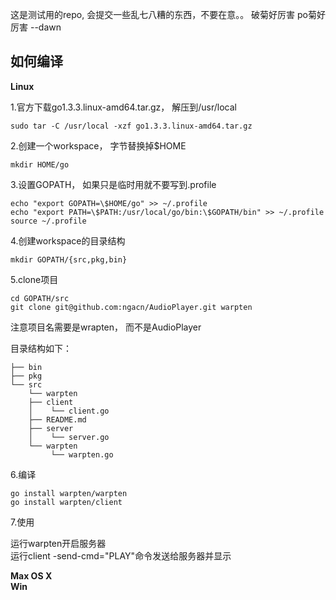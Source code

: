 这是测试用的repo, 会提交一些乱七八糟的东西，不要在意。。 
破菊好厉害 
po菊好厉害 --dawn 
 
如何编译 
------- 
 
**Linux** 
 
1.官方下载go1.3.3.linux-amd64.tar.gz， 解压到/usr/local 
```
sudo tar -C /usr/local -xzf go1.3.3.linux-amd64.tar.gz 
```

2.创建一个workspace， 字节替换掉$HOME  
```
mkdir HOME/go  
```

3.设置GOPATH， 如果只是临时用就不要写到.profile
``` 
echo "export GOPATH=\$HOME/go" >> ~/.profile  
echo "export PATH=\$PATH:/usr/local/go/bin:\$GOPATH/bin" >> ~/.profile  
source ~/.profile  
```
 
4.创建workspace的目录结构
```  
mkdir GOPATH/{src,pkg,bin}  
```
 
5.clone项目
```  
cd GOPATH/src  
git clone git@github.com:ngacn/AudioPlayer.git warpten
```  
注意项目名需要是wrapten， 而不是AudioPlayer  
 
目录结构如下：  
```  
├── bin  
├── pkg  
└── src  
    └── warpten  
    ├── client  
    │    └── client.go  
    ├── README.md  
    ├── server  
    │    └── server.go  
    └── warpten  
         └── warpten.go  
```  
6.编译
```  
go install warpten/warpten  
go install warpten/client  
 ```

7.使用  
  
运行warpten开启服务器  
运行client -send-cmd="PLAY"命令发送给服务器并显示  
 
**Max OS X**  
**Win**  
